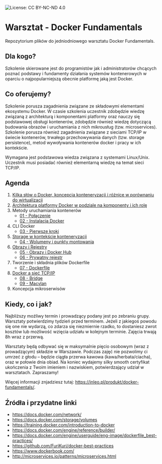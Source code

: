 ![License: CC BY-NC-ND 4.0](https://img.shields.io/badge/License-CC%20BY--NC--ND%204.0-lightgrey.svg)

# Warsztat - Docker Fundamentals
Repozytorium plików do jedniodniowego warsztatu Docker Fundamentals.

## Dla kogo?

Szkolenie skierowane jest do programistów jak i administratorów chcących poznać podstawy i fundamenty działania systemów kontenerowych w oparciu o najpopularniejszą obecnie platformę jaką jest Docker.

## Co oferujemy?

Szkolenie porusza zagadnienia związane ze składowymi elementami ekosystemu Docker. W czasie szkolenia uczestnik zdobędzie wiedzę związaną z architekturą i komponentami platformy oraz nauczy się podstawowej obsługi kontenerów, zdobędzie również wiedzę dotyczącą budowania obrazów i uruchamiania z nich mikrousług (tzw. microservices). Szkolenie porusza również zagadnienia związane z sieciami TCP/IP w świecie kontenerów, trwałego przechowywania danych (tzw. storage persistence), metod wywoływania kontenerów docker i pracy w ich kontekście.

Wymagana jest podstawowa wiedza związana z systemami Linux/Unix. Uczestnik musi posiadać również elementarną wiedzę na temat sieci TCP/IP.

## Agenda

1.	[Kilka słów o Docker, koncepcja konteneryzacji i różnice w porównaniu do wirtualizacji](https://inleo.pl/blog/wprowadzenie-do-konteneryzacji-1/)
2.	[Architektura platformy Docker w podziale na komponenty i ich rolę](https://inleo.pl/blog/wprowadzenie-do-konteneryzacji-2/)
3.	Metody uruchamiania kontenerów
    * [01 - Połączenie](https://github.com/inleo-pl/Warsztaty-Docker-Fundamentals/blob/master/01-Polaczenie.md)
    * [02 - Instalacja Docker](https://github.com/inleo-pl/Warsztaty-Docker-Fundamentals/blob/master/02-Instalacja-Docker.md)
4.	CLI Docker
    * [03 - Pierwsze kroki](https://github.com/inleo-pl/Warsztaty-Docker-Fundamentals/blob/master/03-Pierwsze-kroki.md)
5.	[Storage w kontekście konteneryzacji](https://inleo.pl/blog/wprowadzenie-do-konteneryzacji-3/#storage)
    * [04 - Wolumeny i punkty montowania](https://github.com/inleo-pl/Warsztaty-Docker-Fundamentals/blob/master/04-Wolumeny-i-punkty-montowania.md)
6.	[Obrazy i Rejestry](https://inleo.pl/blog/wprowadzenie-do-konteneryzacji-2/)
    * [05 - Obrazy i Docker Hub](https://github.com/inleo-pl/Warsztaty-Docker-Fundamentals/blob/master/05-Obrazy-i-Docker-Hub.md)
    * [06 - Prywatny rejestr](https://github.com/inleo-pl/Warsztaty-Docker-Fundamentals/blob/master/06-Prywatny-rejestr.md)
7.	Tworzenie i składnia plików Dockerfile
    * [07 - Dockerfile](https://github.com/inleo-pl/Warsztaty-Docker-Fundamentals/blob/master/07-Dockerfile.md)
8.	[Docker a sieć TCP/IP](https://inleo.pl/blog/wprowadzenie-do-konteneryzacji-3/)
    * [08 - Bridge](https://github.com/inleo-pl/Warsztaty-Docker-Fundamentals/blob/master/08-Bridge.md)
    * [09 - Macvlan](https://github.com/inleo-pl/Warsztaty-Docker-Fundamentals/blob/master/09-Macvlan.md)
9.	Koncepcja mikroserwisów

## Kiedy, co i jak?

Najbliższy możliwy termin i prowadzący podany jest po zebraniu grupy. Warsztaty potwierdzimy tydzień przed terminem. Jeżeli z jakiegoś powodu się one nie wydarzą, co zdarza się niezmiernie rzadko, to dostaniesz zwrot kosztów lub możliwość wzięcia udziału w kolejnym terminie. Zajęcia trwają 8h wraz z przerwą.

Warsztaty będą odbywać się w maksymalnie pięcio osobowym (wraz z prowadzącym) składzie w Warszawie. Podczas zajęć nie pozwolimy ci umrzeć z głodu – będzie ciągła przerwa kawowa (kawa/herbata/ciacha), oraz w połowie dnia obiad. Na koniec wydajemy silky smooth certyfikat ukończenia z Twoim imieniem i nazwiskiem, potwierdzający udział w warsztatach. Zapraszamy!

Więcej informacji znjadziesz tutaj: https://inleo.pl/produkt/docker-fundamentals/.

## Źródła i przydatne linki

 * https://docs.docker.com/network/
 * https://docs.docker.com/storage/volumes
 * https://training.docker.com/introduction-to-docker
 * https://docs.docker.com/engine/reference/builder/
 * https://docs.docker.com/engine/userguide/eng-image/dockerfile_best-practices/
 * https://github.com/FuriKuri/docker-best-practices
 * https://www.dockerbook.com/
 * http://microservices.io/patterns/microservices.html

